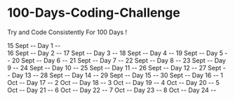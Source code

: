 # 100-Days-Coding-Challenge
Try and Code Consistently For 100 Days !

15 Sept --  Day 1   --   
16 Sept --  Day 2   --
17 Sept --  Day 3   --
18 Sept --  Day 4   --
19 Sept --  Day 5   --
20 Sept --  Day 6   --
21 Sept --  Day 7   --
22 Sept --  Day 8   --
23 Sept --  Day 9   --
24 Sept --  Day 10  --
25 Sept --  Day 11  --
26 Sept --  Day 12  --
27 Sept --  Day 13  --
28 Sept --  Day 14  --
29 Sept --  Day 15  --
30 Sept --  Day 16  --
1  Oct  --  Day 17  --
2  Oct  --  Day 18  --
3  Oct  --  Day 19  --
4  Oct  --  Day 20  --
5  Oct  --  Day 21  --
6  Oct  --  Day 22  --
7  Oct  --  Day 23  --
8  Oct  --  Day 24  --
